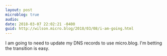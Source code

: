 ```yaml
---
layout: post
microblog: true
audio: 
date: 2018-03-07 22:02:21 -0400
guid: http://wilson.micro.blog/2018/03/08/i-am-going.html
---
```

I am going to need to update my DNS records to use micro.blog. I'm betting the transition is easy. 
